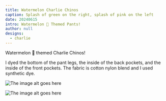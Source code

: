 ```yaml
---
title: Watermelon Charlie Chinos
caption: Splash of green on the right, splash of pink on the left
date: 20240615
intro: Watermelon 🍉 Themed Pants!
author: null
designs:
  - charlie
---
```


Watermelon 🍉 themed Charlie Chinos!

I dyed the bottom of the pant legs, the inside of the back pockets, and the inside of the front pockets. The fabric is cotton nylon blend and I used synthetic dye.

![The image alt goes here](https://imagedelivery.net/ouSuR9yY1bHt-fuAokSA5Q/showcase-watermelon-charlie-chinos-1/public "The image caption/title goes here")

![The image alt goes here](https://imagedelivery.net/ouSuR9yY1bHt-fuAokSA5Q/showcase-watermelon-charlie-chinos-2/public "The image caption/title goes here")

